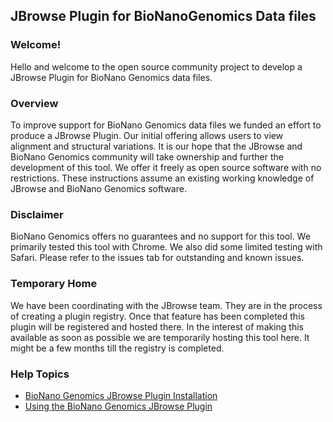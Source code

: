 ## JBrowse Plugin for BioNanoGenomics Data files

### Welcome!
Hello and welcome to the open source community project to develop a JBrowse Plugin for BioNano Genomics data files.  

### Overview 
To improve support for BioNano Genomics data files we funded an effort to produce a JBrowse Plugin.  Our initial offering allows users to view alignment and structural variations.  It is our hope that the JBrowse and BioNano Genomics community will take ownership and further the development of this tool.  We offer it freely as open source software with no restrictions.  These instructions assume an existing working knowledge of JBrowse and BioNano Genomics software.   

### Disclaimer
BioNano Genomics offers no guarantees and no support for this tool.  We primarily tested this tool with Chrome.  We also did some limited testing with Safari.  Please refer to the issues tab for outstanding and known issues.   

### Temporary Home
We have been coordinating with the JBrowse team.  They are in the process of creating a plugin registry.  Once that feature has been completed this plugin will be registered and hosted there.  In the interest of making this available as soon as possible we are temporarily hosting this tool here.   It might be a few months till the registry is completed.  

### Help Topics
* [BioNano Genomics JBrowse Plugin Installation](https://github.com/bionanogenomics/JBrowsePlugin/wiki/BioNano-Genomics-Plugin-Installation)
* [Using the BioNano Genomics JBrowse Plugin](https://github.com/bionanogenomics/JBrowsePlugin/wiki/Using-the-BioNano-Genomics-JBrowse-Plugin)